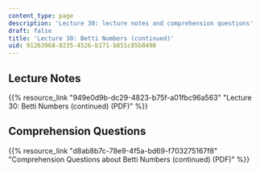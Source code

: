 ```yaml
---
content_type: page
description: 'Lecture 30: lecture notes and comprehension questions'
draft: false
title: 'Lecture 30: Betti Numbers (continued)'
uid: 91263968-0235-4526-b171-b851c85b8498
---
```

## Lecture Notes

{{% resource_link "949e0d9b-dc29-4823-b75f-a01fbc96a563" "Lecture 30: Betti Numbers (continued) (PDF)" %}}

## Comprehension Questions

{{% resource_link "d8ab8b7c-78e9-4f5a-bd69-f703275167f8" "Comprehension Questions about Betti Numbers (continued) (PDF)" %}}